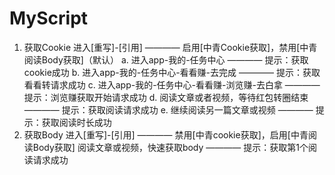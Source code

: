 # MyScript
1. 获取Cookie
进入[重写]-[引用] ———— 启用[中青Cookie获取]，禁用[中青阅读Body获取]（默认）
a. 进入app-我的-任务中心 ———— 提示：获取cookie成功
b. 进入app-我的-任务中心-看看赚-去完成 ———— 提示：获取看看转请求成功
c. 进入app-我的-任务中心-看看赚-浏览赚-去白拿 ———— 提示：浏览赚获取开始请求成功
d. 阅读文章或者视频，等待红包转圈结束 ———— 提示：获取阅读请求成功
e. 继续阅读另一篇文章或视频 ———— 提示：获取阅读时长成功
2. 获取Body
进入[重写]-[引用] ———— 禁用[中青cookie获取]，启用[中青阅读Body获取]
阅读文章或视频，快速获取body ———— 提示：获取第1个阅读请求成功
